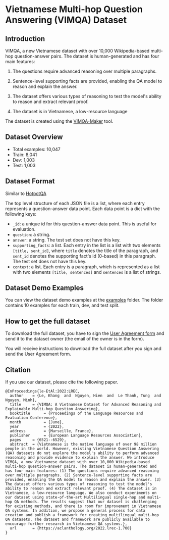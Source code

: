 # Vietnamese Multi-hop Question Answering (VIMQA) Dataset

## Introduction

VIMQA, a new Vietnamese dataset with over 10,000 Wikipedia-based multi-hop question-answer pairs. The dataset is
human-generated and has four main features:

1. The questions require advanced reasoning over multiple paragraphs.

2. Sentence-level supporting facts are provided, enabling the QA model to reason and explain the answer.

3. The dataset offers various types of reasoning to test the model's ability to reason and extract relevant proof.

4. The dataset is in Vietnamese, a low-resource language

The dataset is created using the [VIMQA-Maker](https://github.com/vimqa/vimqa-maker) tool.

## Dataset Overview

- Total examples: 10,047
- Train: 8,041
- Dev: 1,003
- Test: 1,003

## Dataset Format

Similar to [HotpotQA](https://hotpotqa.github.io/)

The top level structure of each JSON file is a list, where each entry represents a question-answer data point. Each data
point is a dict with the following keys:

- `_id`: a unique id for this question-answer data point. This is useful for evaluation.
- `question`: a string.
- `answer`: a string. The test set does not have this key.
- `supporting_facts`: a list. Each entry in the list is a list with two elements `[title, sent_id]`, where `title`
  denotes the title of the paragraph, and `sent_id` denotes the supporting fact's id (0-based) in this paragraph. The
  test set does not have this key.
- `context`: a list. Each entry is a paragraph, which is represented as a list with two elements `[title, sentences]`
  and `sentences` is a list of strings.

## Dataset Demo Examples

You can view the dataset demo examples at the [examples](dataset_examples) folder. The folder contains 10 examples for each train, dev, and test split.

## How to get the full dataset
To download the full dataset, you have to sign the [User Agreement form](VIMQA_EULA.pdf) and send it to the dataset owner (the email of the owner is in the form).

You will receive instructions to download the full dataset after you sign and send the User Agreement form.

## Citation
If you use our dataset, please cite the following paper.
```
@InProceedings{le-EtAl:2022:LREC,
  author    = {Le, Khang  and  Nguyen, Hien  and  Le Thanh, Tung  and  Nguyen, Minh},
  title     = {VIMQA: A Vietnamese Dataset for Advanced Reasoning and Explainable Multi-hop Question Answering},
  booktitle      = {Proceedings of the Language Resources and Evaluation Conference},
  month          = {June},
  year           = {2022},
  address        = {Marseille, France},
  publisher      = {European Language Resources Association},
  pages     = {6521--6529},
  abstract  = {Vietnamese is the native language of over 98 million people in the world. However, existing Vietnamese Question Answering (QA) datasets do not explore the model's ability to perform advanced reasoning and provide evidence to explain the answer. We introduce VIMQA, a new Vietnamese dataset with over 10,000 Wikipedia-based multi-hop question-answer pairs. The dataset is human-generated and has four main features: (1) The questions require advanced reasoning over multiple paragraphs. (2) Sentence-level supporting facts are provided, enabling the QA model to reason and explain the answer. (3) The dataset offers various types of reasoning to test the model's ability to reason and extract relevant proof. (4) The dataset is in Vietnamese, a low-resource language. We also conduct experiments on our dataset using state-of-the-art Multilingual single-hop and multi-hop QA methods. The results suggest that our dataset is challenging for existing methods, and there is room for improvement in Vietnamese QA systems. In addition, we propose a general process for data creation and publish a framework for creating multilingual multi-hop QA datasets. The dataset and framework are publicly available to encourage further research in Vietnamese QA systems.},
  url       = {https://aclanthology.org/2022.lrec-1.700}
}
```

